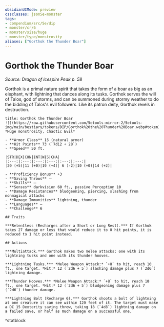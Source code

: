 ```yaml
---
obsidianUIMode: preview
cssclasses: json5e-monster
tags:
- compendium/src/5e/dip
- monster/cr/6
- monster/size/huge
- monster/type/monstrosity
aliases: ["Gorthok the Thunder Boar"]
---
```

# Gorthok the Thunder Boar
*Source: Dragon of Icespire Peak p. 58*  

Gorthok is a primal nature spirit that takes the form of a boar as big as an elephant, with lightning that dances along its tusks. Gorthok serves the will of Talos, god of storms, and can be summoned during stormy weather to do the bidding of Talos's evil followers. Like its patron deity, Gorthok revels in destruction.

```ad-statblock
title: Gorthok the Thunder Boar
![](https://raw.githubusercontent.com/5etools-mirror-2/5etools-img/main/bestiary/tokens/DIP/Gorthok%20the%20Thunder%20Boar.webp#token)
*Huge monstrosity, Chaotic Evil*

- **Armor Class** 15 (natural armor)
- **Hit Points** 73 (`7d12 + 28`)
- **Speed** 50 ft.

|STR|DEX|CON|INT|WIS|CHA|
|:---:|:---:|:---:|:---:|:---:|:---:|
|20 (+5)|11 (+0)|19 (+4)| 6 (-2)|10 (+0)|14 (+2)|

- **Proficiency Bonus** +3
- **Saving Throws** ⏤
- **Skills** ⏤
- **Senses** darkvision 60 ft., passive Perception 10
- **Damage Resistances** bludgeoning, piercing, slashing from nonmagical attacks
- **Damage Immunities** lightning, thunder
- **Languages** —
- **Challenge** 6

## Traits

***Relentless (Recharges after a Short or Long Rest).*** If Gorthok takes 27 damage or less that would reduce it to 0 hit points, it is reduced to 1 hit point instead.

## Actions

***Multiattack.*** Gorthok makes two melee attacks: one with its lightning tusks and one with its thunder hooves.

***Lightning Tusks.*** *Melee Weapon Attack:* `+8` to hit, reach 10 ft., one target. *Hit:* 12 (`2d6 + 5`) slashing damage plus 7 (`2d6`) lightning damage.

***Thunder Hooves.*** *Melee Weapon Attack:* `+8` to hit, reach 10 ft., one target. *Hit:* 12 (`2d6 + 5`) bludgeoning damage plus 7 (`2d6`) thunder damage.

***Lightning Bolt (Recharge 6).*** Gorthok shoots a bolt of lightning at one creature it can see within 120 feet of it. The target must make a DC 15 Dexterity saving throw, taking 18 (`4d8`) lightning damage on a failed save, or half as much damage on a successful one.
```
^statblock